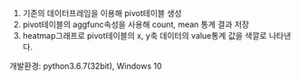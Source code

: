 1. 기존의 데이터프레임을 이용해 pivot테이블 생성
2. pivot테이블의 aggfunc속성을 사용해 count, mean 통계 결과 저장
3. heatmap그래프로 pivot테이블의 x, y축 데이터의 value통계 값을 색깔로 나타낸다.

개발환경: python3.6.7(32bit), Windows 10
